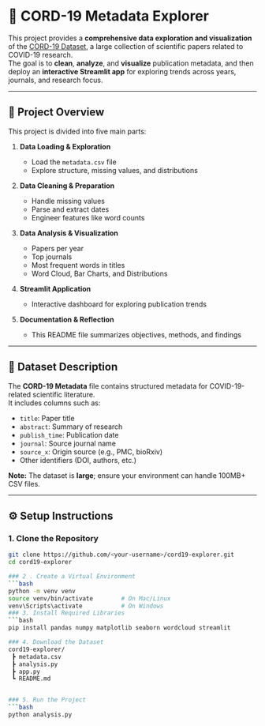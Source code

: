 # 🧠 CORD-19 Metadata Explorer

This project provides a **comprehensive data exploration and visualization** of the [CORD-19 Dataset](https://allenai.org/data/cord-19), a large collection of scientific papers related to COVID-19 research.  
The goal is to **clean**, **analyze**, and **visualize** publication metadata, and then deploy an **interactive Streamlit app** for exploring trends across years, journals, and research focus.

---

## 📁 Project Overview

This project is divided into five main parts:

1. **Data Loading & Exploration**  
   - Load the `metadata.csv` file  
   - Explore structure, missing values, and distributions  

2. **Data Cleaning & Preparation**  
   - Handle missing values  
   - Parse and extract dates  
   - Engineer features like word counts  

3. **Data Analysis & Visualization**  
   - Papers per year  
   - Top journals  
   - Most frequent words in titles  
   - Word Cloud, Bar Charts, and Distributions  

4. **Streamlit Application**  
   - Interactive dashboard for exploring publication trends  

5. **Documentation & Reflection**  
   - This README file summarizes objectives, methods, and findings  

---

## 🧩 Dataset Description

The **CORD-19 Metadata** file contains structured metadata for COVID-19-related scientific literature.  
It includes columns such as:
- `title`: Paper title  
- `abstract`: Summary of research  
- `publish_time`: Publication date  
- `journal`: Source journal name  
- `source_x`: Origin source (e.g., PMC, bioRxiv)  
- Other identifiers (DOI, authors, etc.)

**Note:** The dataset is **large**; ensure your environment can handle 100MB+ CSV files.

---

## ⚙️ Setup Instructions

### 1. Clone the Repository
```bash
git clone https://github.com/<your-username>/cord19-explorer.git
cd cord19-explorer

### 2 . Create a Virtual Environment
```bash
python -m venv venv
source venv/bin/activate        # On Mac/Linux
venv\Scripts\activate           # On Windows
### 3. Install Required Libraries
```bash
pip install pandas numpy matplotlib seaborn wordcloud streamlit

### 4. Download the Dataset
cord19-explorer/
 ┣ metadata.csv
 ┣ analysis.py
 ┣ app.py
 ┗ README.md


### 5. Run the Project
```bash
python analysis.py

